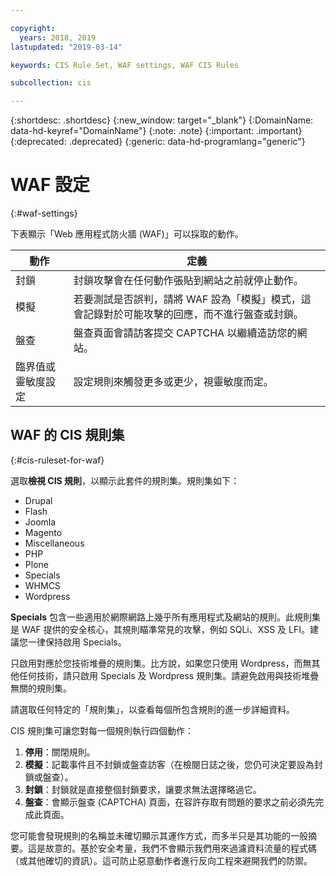 ```yaml
---

copyright:
  years: 2018, 2019
lastupdated: "2019-03-14"

keywords: CIS Rule Set, WAF settings, WAF CIS Rules

subcollection: cis

---
```


{:shortdesc: .shortdesc}
{:new_window: target="_blank"}
{:DomainName: data-hd-keyref="DomainName"}
{:note: .note}
{:important: .important}
{:deprecated: .deprecated}
{:generic: data-hd-programlang="generic"}


# WAF 設定
{:#waf-settings}

下表顯示「Web 應用程式防火牆 (WAF)」可以採取的動作。 


|動作   |定義       |
|---|---|
|封鎖|封鎖攻擊會在任何動作張貼到網站之前就停止動作。|
|模擬|若要測試是否誤判，請將 WAF 設為「模擬」模式，這會記錄對於可能攻擊的回應，而不進行盤查或封鎖。|
|盤查|盤查頁面會請訪客提交 CAPTCHA 以繼續造訪您的網站。|
|臨界值或靈敏度設定|設定規則來觸發更多或更少，視靈敏度而定。|

## WAF 的 CIS 規則集
{:#cis-ruleset-for-waf}

選取**檢視 CIS 規則**，以顯示此套件的規則集。規則集如下：
  * Drupal
  * Flash
  * Joomla
  * Magento
  * Miscellaneous
  * PHP
  * Plone
  * Specials
  * WHMCS
  * Wordpress

**Specials** 包含一些適用於網際網路上幾乎所有應用程式及網站的規則。此規則集是 WAF 提供的安全核心，其規則瞄準常見的攻擊，例如 SQLi、XSS 及 LFI。建議您一律保持啟用 Specials。

只啟用對應於您技術堆疊的規則集。比方說，如果您只使用 Wordpress，而無其他任何技術，請只啟用 Specials 及 Wordpress 規則集。請避免啟用與技術堆疊無關的規則集。

請選取任何特定的「規則集」，以查看每個所包含規則的進一步詳細資料。

CIS 規則集可讓您對每一個規則執行四個動作：
  1. **停用**：關閉規則。
  2. **模擬**：記載事件且不封鎖或盤查訪客（在檢閱日誌之後，您仍可決定要設為封鎖或盤查）。
  3. **封鎖**：封鎖就是直接整個封鎖要求，讓要求無法選擇略過它。
  4. **盤查**：會顯示盤查 (CAPTCHA) 頁面，在容許存取有問題的要求之前必須先完成此頁面。

您可能會發現規則的名稱並未確切顯示其運作方式，而多半只是其功能的一般摘要。這是故意的。基於安全考量，我們不會顯示我們用來過濾資料流量的程式碼（或其他確切的資訊）。這可防止惡意動作者進行反向工程來避開我們的防禦。
